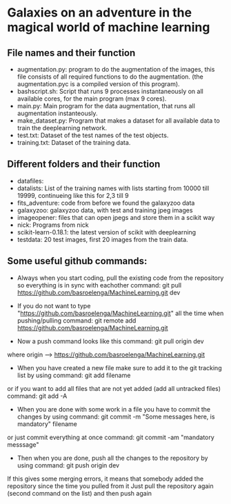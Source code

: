 # Galaxies on an adventure in the magical world of machine learning

## File names and their function

* augmentation.py: program to do the augmentation of the images, this file consists of all required functions to do the augmentation. (the augmentation.pyc is a compiled version of this program).
* bashscript.sh: Script that runs 9 processes instantaneously on all available cores, for the main program (max 9 cores).
* main.py: Main program for the data augmentation, that runs all augmentation instanteously.
* make_dataset.py: Program that makes a dataset for all available data to train the deeplearning network.
* test.txt: Dataset of the test names of the test objects.
* training.txt: Dataset of the training data.

## Different folders and their function
* datafiles:
* datalists: List of the training names with lists starting from 10000 till 19999, continueing like this for 2,3 till 9
* fits_adventure: code from before we found the galaxyzoo data
* galaxyzoo: galaxyzoo data, with test and training jpeg images
* imageopener: files that can open jpegs and store them in a scikit way
* nick: Programs from nick
* scikit-learn-0.18.1: the latest version of scikit with deeplearning
* testdata: 20 test images, first 20 images from the train data.

## Some useful github commands:

- Always when you start coding, pull the existing code from the repository so everything is in sync with eachother
command: git pull https://github.com/basroelenga/MachineLearning.git dev

- If you do not want to type "https://github.com/basroelenga/MachineLearning.git" all the time when pushing/pulling
command: git remote add https://github.com/basroelenga/MachineLearning.git

- Now a push command looks like this
command: git pull origin dev

where origin --> https://github.com/basroelenga/MachineLearning.git

- When you have created a new file make sure to add it to the git tracking list by using
command: git add filename

or if you want to add all files that are not yet added (add all untracked files)
command: git add -A

- When you are done with some work in a file you have to commit the changes by using
command: git commit -m "Some messages here, is mandatory" filename

or just commit everything at once
command: git commit -am "mandatory messsage"

- Then when you are done, push all the changes to the repository by using
command: git push origin dev

If this gives some merging errors, it means that somebody added the repository since the time you pulled from it
Just pull the repository again (second command on the list) and then push again
